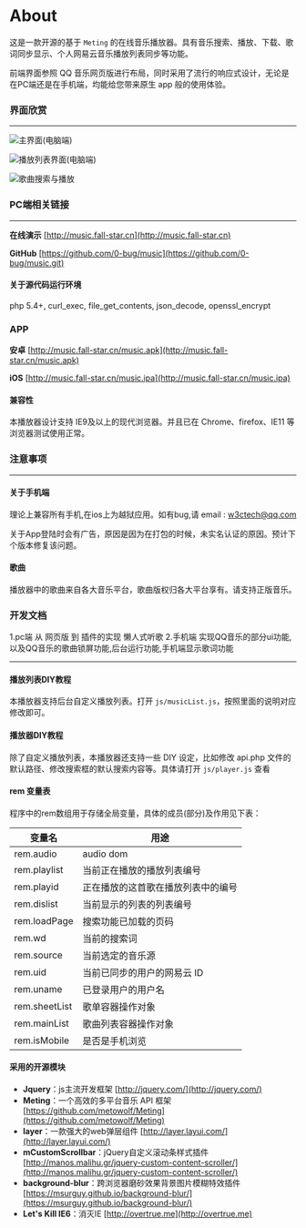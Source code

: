 About 
========
 这是一款开源的基于 `Meting` 的在线音乐播放器。具有音乐搜索、播放、下载、歌词同步显示、个人网易云音乐播放列表同步等功能。

前端界面参照 QQ 音乐网页版进行布局，同时采用了流行的响应式设计，无论是在PC端还是在手机端，均能给您带来原生 app 般的使用体验。

### 界面欣赏
-----
![主界面(电脑端)](http://music.fall-star.cn/images/Interfaces.png)

![播放列表界面(电脑端)](http://music.fall-star.cn/images/pc.jpg)

![歌曲搜索与播放](http://music.fall-star.cn/images/search.jpg)


### PC端相关链接
-----
**在线演示** [http://music.fall-star.cn](http://music.fall-star.cn)

**GitHub** [https://github.com/0-bug/music](https://github.com/0-bug/music.git)

#### 关于源代码运行环境
php 5.4+, curl_exec, file_get_contents, json_decode, openssl_encrypt

### APP
**安卓** [http://music.fall-star.cn/music.apk](http://music.fall-star.cn/music.apk)

**iOS** [http://music.fall-star.cn/music.ipa](http://music.fall-star.cn/music.ipa)

#### 兼容性
本播放器设计支持 IE9及以上的现代浏览器。并且已在 Chrome、firefox、IE11 等浏览器测试使用正常。


### 注意事项
-----
#### 关于手机端
理论上兼容所有手机,在ios上为越狱应用。如有bug,请 email : w3ctech@qq.com

关于App登陆时会有广告，原因是因为在打包的时候，未实名认证的原因。预计下个版本修复该问题。


#### 歌曲
播放器中的歌曲来自各大音乐平台，歌曲版权归各大平台享有。请支持正版音乐。


### 开发文档
1.pc端          从 网页版 到 插件的实现  懒人式听歌
2.手机端       实现QQ音乐的部分ui功能,以及QQ音乐的歌曲锁屏功能,后台运行功能,手机端显示歌词功能

-----
#### 播放列表DIY教程
本播放器支持后台自定义播放列表。打开 `js/musicList.js`，按照里面的说明对应修改即可。

#### 播放器DIY教程
除了自定义播放列表，本播放器还支持一些 DIY 设定，比如修改 api.php 文件的默认路径、修改搜索框的默认搜索内容等。具体请打开 `js/player.js` 查看

#### rem 变量表
程序中的rem数组用于存储全局变量，具体的成员(部分)及作用见下表：

| 变量名    | 用途   |
| ----------- | ----------- |
| rem.audio | audio dom |
| rem.playlist | 当前正在播放的播放列表编号 |
| rem.playid | 正在播放的这首歌在播放列表中的编号 |
| rem.dislist | 当前显示的列表的列表编号 |
| rem.loadPage | 搜索功能已加载的页码 |
| rem.wd | 当前的搜索词 |
| rem.source | 当前选定的音乐源 |
| rem.uid | 当前已同步的用户的网易云 ID |
| rem.uname | 已登录用户的用户名 |
| rem.sheetList | 歌单容器操作对象 |
| rem.mainList | 歌曲列表容器操作对象 |
| rem.isMobile | 是否是手机浏览 |


#### 采用的开源模块
- **Jquery**：js主流开发框架 [http://jquery.com/](http://jquery.com/)
- **Meting**：一个高效的多平台音乐 API 框架 [https://github.com/metowolf/Meting](https://github.com/metowolf/Meting)
- **layer**：一款强大的web弹层组件 [http://layer.layui.com/](http://layer.layui.com/)
- **mCustomScrollbar**：jQuery自定义滚动条样式插件 [http://manos.malihu.gr/jquery-custom-content-scroller/](http://manos.malihu.gr/jquery-custom-content-scroller/)
- **background-blur**：跨浏览器磨砂效果背景图片模糊特效插件 [https://msurguy.github.io/background-blur/](https://msurguy.github.io/background-blur/)
- **Let's Kill IE6**：消灭IE [http://overtrue.me](http://overtrue.me)

